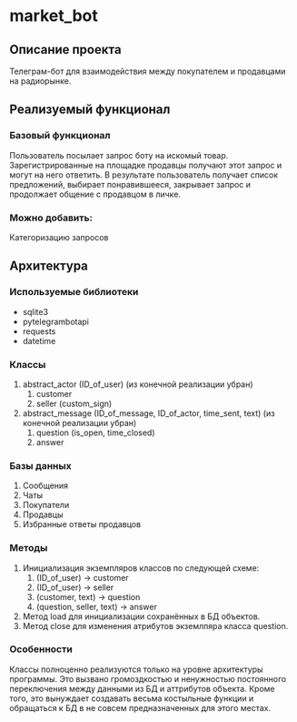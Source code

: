 # market_bot
## Описание проекта
Телеграм-бот для взаимодействия между покупателем и продавцами на радиорынке.
## Реализуемый функционал
### Базовый функционал
Пользователь посылает запрос боту на искомый товар. Зарегистрированные на площадке продавцы получают этот запрос и могут на него ответить. В результате пользователь получает список предложений, выбирает понравившееся, закрывает запрос и продолжает общение с продавцом в личке.
### Можно добавить:
Категоризацию запросов
## Архитектура
### Используемые библиотеки
- sqlite3
- pytelegrambotapi
- requests
- datetime
### Классы
1. abstract_actor (ID_of_user) (из конечной реализации убран)
   1. customer
   2. seller (custom_sign)
2. abstract_message (ID_of_message, ID_of_actor, time_sent, text) (из конечной реализации убран)
   1. question (is_open, time_closed)
   2. answer
### Базы данных
1. Сообщения
2. Чаты
3. Покупатели
4. Продавцы
5. Избранные ответы продавцов
### Методы
1. Инициализация экземпляров классов по следующей схеме:
   1. (ID_of_user) -> customer
   2. (ID_of_user) -> seller
   3. (customer, text) -> question
   4. (question, seller, text) -> answer
2. Метод load для инициализации сохранённых в БД объектов.
3. Метод close для изменения атрибутов экземлпяра класса question.
### Особенности
Классы полноценно реализуются только на уровне архитектуры программы. Это вызвано громоздкостью и ненужностью постоянного переключения между данными из БД и аттрибутов объекта. Кроме того, это вынуждает создавать весьма костыльные функции и обращаться к БД в не совсем предназначенных для этого местах.
